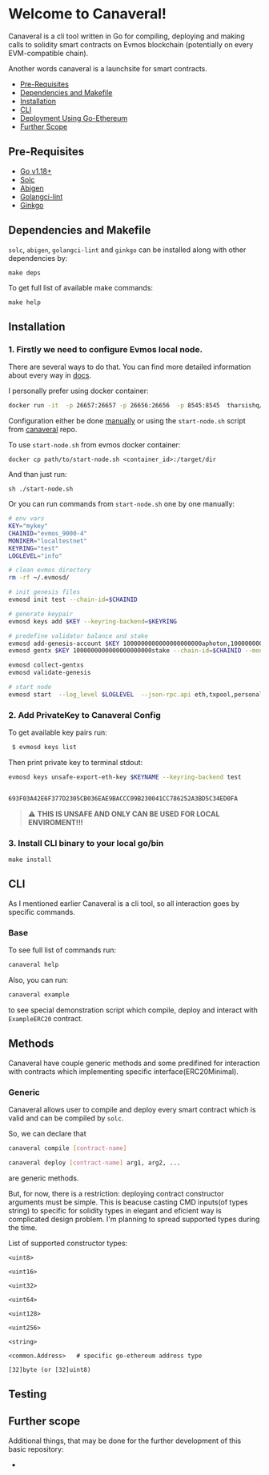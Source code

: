# Welcome to Canaveral!
Canaveral is a cli tool written in Go for compiling, deploying and making calls to solidity smart contracts on Evmos blockchain 
(potentially on every EVM-compatible chain). 

Another words canaveral is a launchsite for smart contracts.

- [Pre-Requisites](#pre-requisites)
- [Dependencies and Makefile](#dependencies-and-makefile)
- [Installation](#installation)
- [CLI](#cli)
- [Deployment Using Go-Ethereum](#deployment-using-go-ethereum)
- [Further Scope](#further-scope)

## Pre-Requisites
- [Go v1.18+](https://go.dev/)
- [Solc](https://docs.soliditylang.org/en/v0.8.15/installing-solidity.html#macos-packages)
- [Abigen](https://goethereumbook.org/smart-contract-compile/)
- [Golangci-lint](https://golangci-lint.run/usage/install/#local-installation)
- [Ginkgo](https://onsi.github.io/ginkgo/#installing-ginkgo)

## Dependencies and Makefile
  `solc`, `abigen`, `golangci-lint` and `ginkgo` can be installed along with other dependencies by:
  ```
  make deps
  ```
  To get full list of available make commands:
  ```
  make help
  ```

## Installation
### 1. Firstly we need to configure Evmos local node.
There are several ways to do that. You can find more detailed information about every way in [docs](https://docs.evmos.org/developers/localnet/single_node.html).

I personally prefer using docker container:
```sh
docker run -it  -p 26657:26657 -p 26656:26656  -p 8545:8545  tharsishq/evmos:v8.0.0 bash  
```
Configuration either be done [manually](https://docs.evmos.org/validators/quickstart/run_node.html#manual-deployment) 
or using the `start-node.sh` script from 
[canaveral](https://github.com/4rgon4ut/canaveral/blob/develop/start-node.sh) repo.

To use `start-node.sh` from evmos docker container:
```
docker cp path/to/start-node.sh <container_id>:/target/dir
```
And than just run:
```
sh ./start-node.sh
```

Or you can run commands from `start-node.sh` one by one manually:
```sh
# env vars
KEY="mykey"
CHAINID="evmos_9000-4"
MONIKER="localtestnet"
KEYRING="test"
LOGLEVEL="info"

# clean evmos directory
rm -rf ~/.evmosd/

# init genesis files
evmosd init test --chain-id=$CHAINID

# generate keypair
evmosd keys add $KEY --keyring-backend=$KEYRING

# predefine validator balance and stake
evmosd add-genesis-account $KEY 1000000000000000000000aphoton,10000000000000000000aevmos,1000000000000000000000stake --chain-id=$CHAINID
evmosd gentx $KEY 1000000000000000000000stake --chain-id=$CHAINID --moniker=$MONIKER --keyring-backend=$KEYRING

evmosd collect-gentxs
evmosd validate-genesis

# start node
evmosd start  --log_level $LOGLEVEL  --json-rpc.api eth,txpool,personal,net,debug,web3
```
### 2. Add PrivateKey to Canaveral Config
To get available key pairs run:
```sh
 $ evmosd keys list
```


Then print private key to terminal stdout:
```sh
evmosd keys unsafe-export-eth-key $KEYNAME --keyring-backend test


693F03A42E6F377D2305CB036EAE9BACCC09B230041CC786252A3BD5C34ED0FA
```
> :warning: **THIS IS UNSAFE AND ONLY CAN BE USED FOR LOCAL ENVIROMENT!!!**


### 3. Install CLI binary to your local go/bin
```
make install
```


## CLI 
As I mentioned earlier Canaveral is a cli tool, so all interaction goes by specific commands.

### Base
To see full list of commands run:
```sh
canaveral help
```

Also, you can run:
```sh
canaveral example
```
to see special demonstration script which compile, deploy and interact with `ExampleERC20` contract.

## Methods
Canaveral have couple generic methods and some predifined for interaction with contracts which implementing specific interface(ERC20Minimal).

### Generic
Canaveral allows user to compile and deploy every smart contract which is valid and can be compiled by `solc`. 

So, we can declare that
```sh
canaveral compile [contract-name]

canaveral deploy [contract-name] arg1, arg2, ...
```
are generic methods. 

But, for now, there is a restriction:
deploying contract constructor arguments must be simple. This is beacuse casting CMD inputs(of types string) to specific for solidity types in elegant and  eficient way is complicated design problem. 
I'm planning to spread supported types during the time. 

List of supported constructor types:
```
<uint8> 

<uint16>

<uint32> 

<uint64>

<uint128> 

<uint256>

<string>

<common.Address>   # specific go-ethereum address type

[32]byte (or [32]uint8)
```

## Testing


## Further scope

Additional things, that may be done for the further development of this basic repository:

- 
